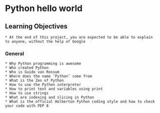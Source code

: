 # Python hello world

## Learning Objectives
	* At the end of this project, you are expected to be able to explain to anyone, without the help of Google

### General
	* Why Python programming is awesome
	* Who created Python
	* Who is Guido van Rossum
	* Where does the name ‘Python’ come from
	* What is the Zen of Python
	* How to use the Python interpreter
	* How to print text and variables using print
	* How to use strings
	* What are indexing and slicing in Python
	* What is the official Holberton Python coding style and how to check your code with PEP 8